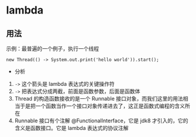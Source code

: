 # lambda

## 用法

示例：最普遍的一个例子，执行一个线程

`new Thread(() -> System.out.print('hello world')).start();`

- 分析

1. `->` 这个箭头是 lambda 表达式的关键操作符
2. `->` 把表达式分成两截，前面是函数参数，后面是函数体
3. Thread 的构造函数接收的是一个 Runnable 接口对象，而我们这里的用法相当于是把一个函数当作一个接口对象传递进去了，这正是函数式编程的含义所在
4. Runnable 接口有个注解 @FunctionalInterface，它是 jdk8 才引入的，它的含义是函数接口。它是 lambda 表达式的协议注解

